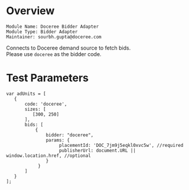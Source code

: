 # Overview

```
Module Name: Doceree Bidder Adapter
Module Type: Bidder Adapter
Maintainer: sourbh.gupta@doceree.com
```

<!-- # Description -->
Connects to Doceree demand source to fetch bids.  
Please use ```doceree``` as the bidder code. 


# Test Parameters
```
var adUnits = [
   {
       code: 'doceree',
       sizes: [
          [300, 250]
       ],
       bids: [
           {
               bidder: "doceree",
               params: {
                    placementId: 'DOC_7jm9j5eqkl0xvc5w', //required
                    publisherUrl: document.URL || window.location.href, //optional
               }
            }
       ]
   }
];
```

